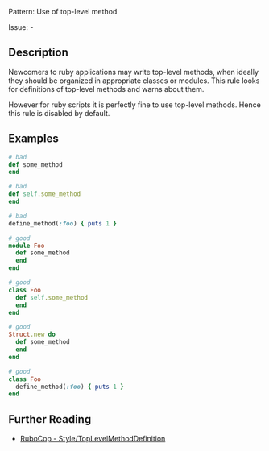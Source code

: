 Pattern: Use of top-level method

Issue: -

## Description

Newcomers to ruby applications may write top-level methods, when ideally they should be organized in appropriate classes or modules. This rule looks for definitions of top-level methods and warns about them.

However for ruby scripts it is perfectly fine to use top-level methods. Hence this rule is disabled by default.

## Examples

```ruby
# bad
def some_method
end

# bad
def self.some_method
end

# bad
define_method(:foo) { puts 1 }

# good
module Foo
  def some_method
  end
end

# good
class Foo
  def self.some_method
  end
end

# good
Struct.new do
  def some_method
  end
end

# good
class Foo
  define_method(:foo) { puts 1 }
end
```

## Further Reading

* [RuboCop - Style/TopLevelMethodDefinition](https://docs.rubocop.org/rubocop/cops_style.html#styletoplevelmethoddefinition)